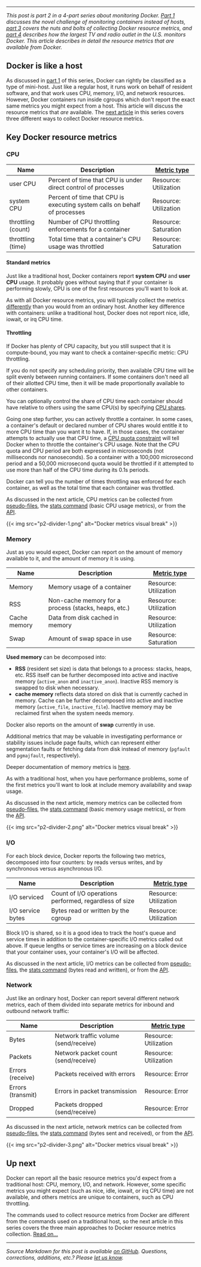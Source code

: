 ---

*This post is part 2 in a 4-part series about monitoring Docker. [Part 1](/blog/the-docker-monitoring-problem/) discusses the novel challenge of monitoring containers instead of hosts, [part 3](/blog/how-to-collect-docker-metrics) covers the nuts and bolts of collecting Docker resource metrics, and [part 4](/blog/iheartradio-monitors-docker/) describes how the largest TV and radio outlet in the U.S. monitors Docker. This article describes in detail the resource metrics that are available from Docker.*

Docker is like a host
---------------------


As discussed in [part 1](/blog/the-docker-monitoring-problem/) of this series, Docker can rightly be classified as a type of mini-host. Just like a regular host, it runs work on behalf of resident software, and that work uses CPU, memory, I/O, and network resources. However, Docker containers run inside cgroups which don't report the exact same metrics you might expect from a host. This article will discuss the resource metrics that *are* available. The [next article](/blog/how-to-collect-docker-metrics) in this series covers three different ways to collect Docker resource metrics.

Key Docker resource metrics
---------------------------



### CPU




<table>
<thead>
<tr class="header">
<th><strong>Name</strong></th>
<th><strong>Description</strong></th>
<th><strong><a href="/blog/monitoring-101-collecting-data/">Metric type</a></strong></th>
</tr>
</thead>
<tbody>
<tr class="odd">
<td>user CPU</td>
<td>Percent of time that CPU is under direct control of processes</td>
<td>Resource: Utilization</td>
</tr>
<tr class="even">
<td>system CPU</td>
<td>Percent of time that CPU is executing system calls on behalf of processes</td>
<td>Resource: Utilization</td>
</tr>
<tr class="odd">
<td>throttling (count)</td>
<td>Number of CPU throttling enforcements for a container</td>
<td>Resource: Saturation</td>
</tr>
<tr class="even">
<td>throttling (time)</td>
<td>Total time that a container's CPU usage was throttled</td>
<td>Resource: Saturation</td>
</tr>
</tbody>
</table>



#### Standard metrics


Just like a traditional host, Docker containers report **system CPU** and **user CPU** usage. It probably goes without saying that if your container is performing slowly, CPU is one of the first resources you'll want to look at.

As with all Docker resource metrics, you will typically collect the metrics [differently](/blog/how-to-collect-docker-metrics) than you would from an ordinary host. Another key difference with containers: unlike a traditional host, Docker does not report nice, idle, iowait, or irq CPU time.

#### Throttling


If Docker has plenty of CPU capacity, but you still suspect that it is compute-bound, you may want to check a container-specific metric: CPU throttling.

If you do not specify any scheduling priority, then available CPU time will be split evenly between running containers. If some containers don't need all of their allotted CPU time, then it will be made proportionally available to other containers.

You can optionally control the share of CPU time each container should have relative to others using the same CPU(s) by specifying [CPU shares](https://docs.docker.com/engine/reference/run/#cpu-share-constraint).

Going one step further, you can actively throttle a container. In some cases, a container's default or declared number of CPU shares would entitle it to more CPU time than you want it to have. If, in those cases, the container attempts to actually use that CPU time, a [CPU quota constraint](https://docs.docker.com/engine/reference/run/#cpu-quota-constraint) will tell Docker when to throttle the container's CPU usage. Note that the CPU quota and CPU period are both expressed in microseconds (not milliseconds nor nanoseconds). So a container with a 100,000 microsecond period and a 50,000 microsecond quota would be throttled if it attempted to use more than half of the CPU time during its 0.1s periods.

Docker can tell you the number of times throttling was enforced for each container, as well as the total time that each container was throttled.

As discussed in the next article, CPU metrics can be collected from [pseudo-files](/blog/how-to-collect-docker-metrics/#pseudo-files-cpu), the [stats command](/blog/how-to-collect-docker-metrics/#stats-cpu) (basic CPU usage metrics), or from the [API](/blog/how-to-collect-docker-metrics/#api-cpu).

{{< img src="p2-divider-1.png" alt="Docker metrics visual break" >}}

### Memory


Just as you would expect, Docker can report on the amount of memory available to it, and the amount of memory it is using.



<table>
<thead>
<tr class="header">
<th><strong>Name</strong></th>
<th><strong>Description</strong></th>
<th><strong><a href="/blog/monitoring-101-collecting-data/">Metric type</a></strong></th>
</tr>
</thead>
<tbody>
<tr class="odd">
<td>Memory</td>
<td>Memory usage of a container</td>
<td>Resource: Utilization</td>
</tr>
<tr class="even">
<td>RSS</td>
<td>Non-cache memory for a process (stacks, heaps, etc.)</td>
<td>Resource: Utilization</td>
</tr>
<tr class="odd">
<td>Cache memory</td>
<td>Data from disk cached in memory</td>
<td>Resource: Utilization</td>
</tr>
<tr class="even">
<td>Swap</td>
<td>Amount of swap space in use</td>
<td>Resource: Saturation</td>
</tr>
</tbody>
</table>



**Used memory** can be decomposed into:



-   **RSS** (resident set size) is data that belongs to a process: stacks, heaps, etc. RSS itself can be further decomposed into active and inactive memory (`active_anon` and `inactive_anon`). Inactive RSS memory is swapped to disk when necessary.
-   **cache memory** reflects data stored on disk that is currently cached in memory. Cache can be further decomposed into active and inactive memory (`active_file`, `inactive_file`). Inactive memory may be reclaimed first when the system needs memory.



Docker also reports on the amount of **swap** currently in use.

Additional metrics that may be valuable in investigating performance or stability issues include page faults, which can represent either segmentation faults or fetching data from disk instead of memory (`pgfault` and `pgmajfault`, respectively).

Deeper documentation of memory metrics is [here](http://blog.docker.com/2013/10/gathering-lxc-docker-containers-metrics/#memory-metrics).

As with a traditional host, when you have performance problems, some of the first metrics you'll want to look at include memory availability and swap usage.

As discussed in the next article, memory metrics can be collected from [pseudo-files](/blog/how-to-collect-docker-metrics/#pseudo-files-memory), the [stats command](/blog/how-to-collect-docker-metrics/#stats-memory) (basic memory usage metrics), or from the [API](/blog/how-to-collect-docker-metrics/#api-memory).

{{< img src="p2-divider-2.png" alt="Docker metrics visual break" >}}

### I/O


For each block device, Docker reports the following two metrics, decomposed into four counters: by reads versus writes, and by synchronous versus asynchronous I/O.



<table>
<thead>
<tr class="header">
<th><strong>Name</strong></th>
<th><strong>Description</strong></th>
<th><strong><a href="/blog/monitoring-101-collecting-data/">Metric type</a></strong></th>
</tr>
</thead>
<tbody>
<tr class="odd">
<td>I/O serviced</td>
<td>Count of I/O operations performed, regardless of size</td>
<td>Resource: Utilization</td>
</tr>
<tr class="even">
<td>I/O service bytes</td>
<td>Bytes read or written by the cgroup</td>
<td>Resource: Utilization</td>
</tr>
</tbody>
</table>



Block I/O is shared, so it is a good idea to track the host's queue and service times in addition to the container-specific I/O metrics called out above. If queue lengths or service times are increasing on a block device that your container uses, your container's I/O will be affected.

As discussed in the next article, I/O metrics can be collected from [pseudo-files](/blog/how-to-collect-docker-metrics/#pseudo-files-io), the [stats command](/blog/how-to-collect-docker-metrics/#stats-memory) (bytes read and written), or from the [API](/blog/how-to-collect-docker-metrics/#api-io).

### Network


Just like an ordinary host, Docker can report several different network metrics, each of them divided into separate metrics for inbound and outbound network traffic:



<table>
<thead>
<tr class="header">
<th><strong>Name</strong></th>
<th><strong>Description</strong></th>
<th><strong><a href="/blog/monitoring-101-collecting-data/">Metric type</a></strong></th>
</tr>
</thead>
<tbody>
<tr class="odd">
<td>Bytes</td>
<td>Network traffic volume (send/receive)</td>
<td>Resource: Utilization</td>
</tr>
<tr class="even">
<td>Packets</td>
<td>Network packet count (send/receive)</td>
<td>Resource: Utilization</td>
</tr>
<tr class="odd">
<td>Errors (receive)</td>
<td>Packets received with errors</td>
<td>Resource: Error</td>
</tr>
<tr class="even">
<td>Errors (transmit)</td>
<td>Errors in packet transmission</td>
<td>Resource: Error</td>
</tr>
<tr class="odd">
<td>Dropped</td>
<td>Packets dropped (send/receive)</td>
<td>Resource: Error</td>
</tr>
</tbody>
</table>



As discussed in the next article, network metrics can be collected from [pseudo-files](/blog/how-to-collect-docker-metrics/#pseudo-files-network), the [stats command](/blog/how-to-collect-docker-metrics/#stats-network) (bytes sent and received), or from the [API](/blog/how-to-collect-docker-metrics/#api-network).

{{< img src="p2-divider-3.png" alt="Docker metrics visual break" >}}

Up next
-------


Docker can report all the basic resource metrics you'd expect from a traditional host: CPU, memory, I/O, and network. However, some specific metrics you might expect (such as nice, idle, iowait, or irq CPU time) are not available, and others metrics are unique to containers, such as CPU throttling.

The commands used to collect resource metrics from Docker are different from the commands used on a traditional host, so the next article in this series covers the three main approaches to Docker resource metrics collection. [Read on...](/blog/how-to-collect-docker-metrics)

------------------------------------------------------------------------


*Source Markdown for this post is available [on GitHub](https://github.com/DataDog/the-monitor/blob/master/docker/2_how_to_monitor_docker_resource_metrics.md). Questions, corrections, additions, etc.? Please [let us know](https://github.com/datadog/the-monitor/issues).*
